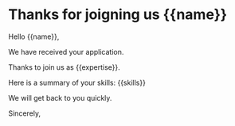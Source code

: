 # Thanks for joigning us {{name}}

Hello {{name}},

We have received your application. 

Thanks to join us as {{expertise}}. 

Here is a summary of your skills: {{skills}}

We will get back to you quickly.

Sincerely,

